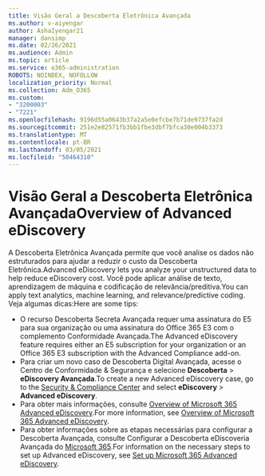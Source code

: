 ```yaml
---
title: Visão Geral a Descoberta Eletrônica Avançada
ms.author: v-aiyengar
author: AshaIyengar21
manager: dansimp
ms.date: 02/26/2021
ms.audience: Admin
ms.topic: article
ms.service: o365-administration
ROBOTS: NOINDEX, NOFOLLOW
localization_priority: Normal
ms.collection: Adm_O365
ms.custom:
- "3200003"
- "7221"
ms.openlocfilehash: 9196d55a0643b37a2a5e0efcbe7b71de9737fa2d
ms.sourcegitcommit: 251e2e82571fb3bb1fbe3dbf7bfca30e004b3373
ms.translationtype: MT
ms.contentlocale: pt-BR
ms.lasthandoff: 03/05/2021
ms.locfileid: "50464310"
---
```

# <a name="overview-of-advanced-ediscovery"></a><span data-ttu-id="9e230-102">Visão Geral a Descoberta Eletrônica Avançada</span><span class="sxs-lookup"><span data-stu-id="9e230-102">Overview of Advanced eDiscovery</span></span>

<span data-ttu-id="9e230-103">A Descoberta Eletrônica Avançada permite que você analise os dados não estruturados para ajudar a reduzir o custo da Descoberta Eletrônica.</span><span class="sxs-lookup"><span data-stu-id="9e230-103">Advanced eDiscovery lets you analyze your unstructured data to help reduce eDiscovery cost.</span></span> <span data-ttu-id="9e230-104">Você pode aplicar análise de texto, aprendizagem de máquina e codificação de relevância/preditiva.</span><span class="sxs-lookup"><span data-stu-id="9e230-104">You can apply text analytics, machine learning, and relevance/predictive coding.</span></span> <span data-ttu-id="9e230-105">Veja algumas dicas:</span><span class="sxs-lookup"><span data-stu-id="9e230-105">Here are some tips:</span></span>

- <span data-ttu-id="9e230-106">O recurso Descoberta Secreta Avançada requer uma assinatura do E5 para sua organização ou uma assinatura do Office 365 E3 com o complemento Conformidade Avançada.</span><span class="sxs-lookup"><span data-stu-id="9e230-106">The Advanced eDiscovery feature requires either an E5 subscription for your organization or an Office 365 E3 subscription with the Advanced Compliance add-on.</span></span>
- <span data-ttu-id="9e230-107">Para criar um novo caso de Descoberta [](https://go.microsoft.com/fwlink/p/?linkid=2077143) Digital Avançada, acesse o Centro de Conformidade & Segurança e selecione **Descoberta**  >  **eDiscovery Avançada**.</span><span class="sxs-lookup"><span data-stu-id="9e230-107">To create a new Advanced eDiscovery case, go to the [Security & Compliance Center](https://go.microsoft.com/fwlink/p/?linkid=2077143) and select **eDiscovery** > **Advanced eDiscovery**.</span></span>
- <span data-ttu-id="9e230-108">Para obter mais informações, consulte [Overview of Microsoft 365 Advanced eDiscovery](https://go.microsoft.com/fwlink/?linkid=2101588).</span><span class="sxs-lookup"><span data-stu-id="9e230-108">For more information, see [Overview of Microsoft 365 Advanced eDiscovery](https://go.microsoft.com/fwlink/?linkid=2101588).</span></span>
- <span data-ttu-id="9e230-109">Para obter informações sobre as etapas necessárias para configurar a Descoberta Avançada, consulte Configurar a Descoberta eDiscoveria Avançada do [Microsoft 365](https://go.microsoft.com/fwlink/?linkid=2122672).</span><span class="sxs-lookup"><span data-stu-id="9e230-109">For information on the necessary steps to set up Advanced eDiscovery, see [Set up Microsoft 365 Advanced eDiscovery](https://go.microsoft.com/fwlink/?linkid=2122672).</span></span>